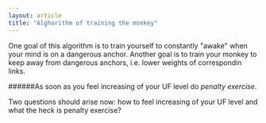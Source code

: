 ```yaml
---
layout: article
title: "Alghorithm of training the monkey"
---
```


One goal of this algorithm is to train yourself to constantly "awake" when your
mind is on a dangerous anchor. Another goal is to train your monkey to keep away
from dangerous anchors, i.e. lower weights of correspondin links.


######As soon as you feel increasing of your UF level do _penalty exercise_.


Two questions should arise now: how to feel increasing of your UF level and what
the heck is penalty exercise?




